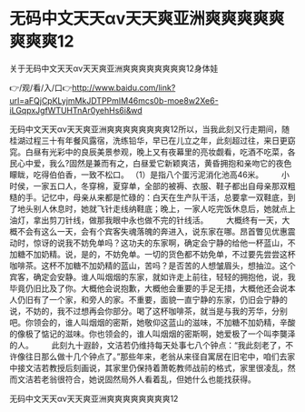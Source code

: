 # 无码中文天天αv天天爽亚洲爽爽爽爽爽爽爽爽12
关于无码中文天天αv天天爽亚洲爽爽爽爽爽爽爽爽12身体娃

👉/观/看/入/口👉http://www.baidu.com/link?url=aFQjCpKLyjmMkJDTPPmIM46mcs0b-moe8w2Xe6-iLGqpxJgfWTUHTnAr0yehHs6i&wd

无码中文天天αv天天爽亚洲爽爽爽爽爽爽爽爽12所以，当我此刻又行走期间，随桂湖过程三十有年餐风露宿，洗练铅华，早已在儿立之年，此刻超过往，来日更窈窕。白昼有光彩中的良辰美景参观，晚上又有夜幕里的亮妆觑看，吃酒不吃菜，各民心中爱，我么?固然是兼而有之，白昼爱它新颖爽洁，黄昏拥抱和亲吻它的夜色矇眬，吃得伯伯香，一致不松口。
（1）是指八个蛋污泥消化池高46米。
　　小时侯，一家五口人，冬穿棉，夏穿单，全部的被褥、衣服、鞋子都出自母亲那双粗糙的手。记忆中，母亲从来都是忙碌的：白天在生产队干活，总要拿一双鞋底，到了地头别人休息时，她就飞针走线纳鞋底；晚上，一家人吃完饭休息后，她就点上油灯，拿出剪刀针线，做那我眼中永也做不完的针线活。
　　大概终有一天，大概不会有这么一天，会有个宾客失魂落魄的奔进入，说东家在哪。昂首瞥见优惠震动时，惊讶的说我不妨免单吗？这功夫的东家啊，确定会宁静的给他一杯蓝山，不加糖不加奶精。说，是的，不妨免单。一切的货色都不妨免单，不过要先尝尝这杯咖啡茶。这杯不加糖不加奶精的蓝山，苦吗？是否苦的人想皱眉头，想抽泣。这个宾客，确定会安静。谁人叫烟烟的东家，就如许走上前往，轻轻的拥抱他，说，我毕竟仍旧比及了你。大概他会说抱歉，大概他会重要的手足无措，大概他还会说本人仍旧有了一个家，和旁人的家。不重要，面貌一直宁静的东家，仍旧会宁静的说，不妨的，我不过想再会你部分。喝了这杯咖啡茶，就当是与我的芳华，分别吧。你领会的，谁人叫烟烟的密斯，她敬仰这蓝山的滋味，不加糖不加奶精，辛酸的像极了惦记的滋味。你也领会的，谁人叫烟烟的密斯啊，她爱极了一个叫李龑泽的人。
　　此刻九十遐龄，文洁若仍维持每天处事七八个钟点：“我此刻老了，不许像往日那么做十几个钟点了。”那些年来，老翁从来径自寓居在旧宅中，咱们去家中接文洁若教授后刻画说，其家里仍保持着萧乾教师战前的格式，家里很凌乱，然而文洁若老翁很符合，她说固然局外人看着乱，但她什么也能找获得。

无码中文天天αv天天爽亚洲爽爽爽爽爽爽爽爽12
